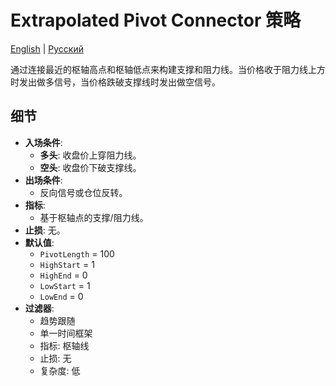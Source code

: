 # Extrapolated Pivot Connector 策略
[English](README.md) | [Русский](README_ru.md)

通过连接最近的枢轴高点和枢轴低点来构建支撑和阻力线。当价格收于阻力线上方时发出做多信号，当价格跌破支撑线时发出做空信号。

## 细节

- **入场条件**:
  - **多头**: 收盘价上穿阻力线。
  - **空头**: 收盘价下破支撑线。
- **出场条件**:
  - 反向信号或仓位反转。
- **指标**:
  - 基于枢轴点的支撑/阻力线。
- **止损**: 无。
- **默认值**:
  - `PivotLength` = 100
  - `HighStart` = 1
  - `HighEnd` = 0
  - `LowStart` = 1
  - `LowEnd` = 0
- **过滤器**:
  - 趋势跟随
  - 单一时间框架
  - 指标: 枢轴线
  - 止损: 无
  - 复杂度: 低
